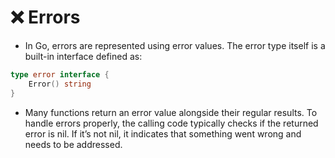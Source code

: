 # ❌ Errors 

- In Go, errors are represented using error values. The error type itself is a built-in interface defined as:

```go 
type error interface {
    Error() string
}
```
- Many functions return an error value alongside their regular results. To handle errors properly, the calling code typically checks if the returned error is nil. If it’s not nil, it indicates that something went wrong and needs to be addressed.